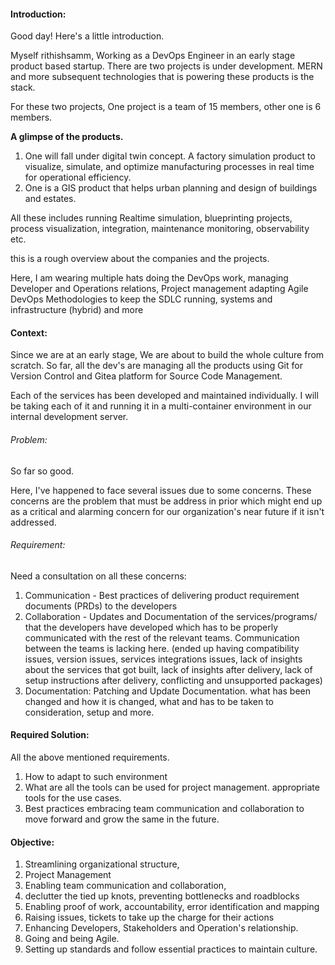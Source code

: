 #### Introduction:
Good day! Here's a little introduction. 

Myself rithishsamm, Working as a DevOps Engineer in an early stage product based startup. There are two projects is under development. MERN and more subsequent technologies that is powering these products is the stack. 

For these two projects, One project is a team of 15 members, other one is 6 members. 

**A glimpse of the products.** 
1) One will fall under digital twin concept. A factory simulation product to visualize, simulate, and optimize manufacturing processes in real time for operational efficiency.
2) One is a GIS product that helps urban planning and design of buildings and estates. 

All these includes running Realtime simulation, blueprinting projects, process visualization, integration, maintenance monitoring, observability etc.

this is a rough overview about the companies and the projects. 

Here, I am wearing multiple hats doing the DevOps work, managing Developer and Operations relations, Project management adapting Agile DevOps Methodologies to keep the SDLC running, systems and infrastructure (hybrid) and more

#### Context:
Since we are at an early stage, We are about to build the whole culture from scratch. So far, all the dev's are managing all the products using Git for Version Control and Gitea platform for Source Code Management. 

Each of the services has been developed and maintained individually. I will be taking each of it and running it in a multi-container environment in our internal development server.

###### *Problem*:
So far so good.

Here, I've happened to face several issues due to some concerns. These concerns are the problem that must be address in prior which might end up as a critical and alarming concern for our organization's near future if it isn't addressed.  
###### *Requirement*:
Need a consultation on all these concerns:
1) Communication - Best practices of delivering product requirement documents (PRDs) to the developers
2) Collaboration - Updates and Documentation of the services/programs/ that the developers have developed which has to be properly communicated with the rest of the relevant teams. Communication between the teams is lacking here. 
(ended up having compatibility issues, version issues, services integrations issues, lack of insights about the services that got built, lack of insights after delivery, lack of setup instructions after delivery, conflicting and unsupported packages)
3) Documentation: Patching and Update Documentation. what has been changed and how it is changed, what and has to be taken to consideration, setup and more.
#### Required Solution:
All the above mentioned requirements. 
1) How to adapt to such environment
2) What are all the tools can be used for project management. appropriate tools for the use cases.
3) Best practices embracing team communication and collaboration to move forward and grow the same in the future.

#### Objective:
1) Streamlining organizational structure,
2) Project Management
3) Enabling team communication and collaboration,
4) declutter the tied up knots, preventing bottlenecks and roadblocks
5) Enabling proof of work, accountability, error identification and mapping
6) Raising issues, tickets to take up the charge for their actions
7) Enhancing Developers, Stakeholders and Operation's relationship. 
8) Going and being Agile.
9) Setting up standards and follow essential practices to maintain culture.




